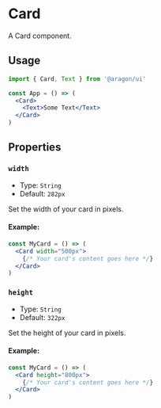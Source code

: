 # Card

A Card component.

## Usage


```jsx
import { Card, Text } from '@aragon/ui'

const App = () => (
  <Card>
    <Text>Some Text</Text>
  </Card>
)
```

## Properties

### `width`

- Type: `String`
- Default: `282px`

Set the width of your card in pixels.

#### Example:

```jsx
const MyCard = () => (
  <Card width="500px">
    {/* Your card's content goes here */}
  </Card>
)
```

### `height`

- Type: `String`
- Default: `322px`

Set the height of your card in pixels.

#### Example:

```jsx
const MyCard = () => (
  <Card height="800px">
    {/* Your card's content goes here */}
  </Card>
)
```